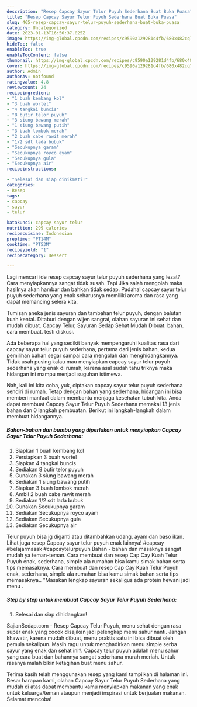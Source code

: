 ```yaml
---
description: "Resep Capcay Sayur Telur Puyuh Sederhana Buat Buka Puasa"
title: "Resep Capcay Sayur Telur Puyuh Sederhana Buat Buka Puasa"
slug: 465-resep-capcay-sayur-telur-puyuh-sederhana-buat-buka-puasa
category: Uncategorized
date: 2023-01-13T16:56:37.025Z
image: https://img-global.cpcdn.com/recipes/c9590a129281d4fb/680x482cq70/capcay-sayur-telur-puyuh-sederhana-foto-resep-utama.jpg
hideToc: false
enableToc: true
enableTocContent: false
thumbnail: https://img-global.cpcdn.com/recipes/c9590a129281d4fb/680x482cq70/capcay-sayur-telur-puyuh-sederhana-foto-resep-utama.jpg
cover: https://img-global.cpcdn.com/recipes/c9590a129281d4fb/680x482cq70/capcay-sayur-telur-puyuh-sederhana-foto-resep-utama.jpg
author: Admin
authorAv: notfound
ratingvalue: 4.8
reviewcount: 24
recipeingredient:
- "1 buah kembang kol"
- "3 buah wortel"
- "4 tangkai buncis"
- "8 butir telor puyuh"
- "3 siung bawang merah"
- "1 siung bawang putih"
- "3 buah lombok merah"
- "2 buah cabe rawit merah"
- "1/2 sdt lada bubuk"
- "Secukupnya garam"
- "Secukupnya royco ayam"
- "Secukupnya gula"
- "Secukupnya air"
recipeinstructions:

- "Selesai dan siap dinikmati!"
categories:
- Resep
tags:
- capcay
- sayur
- telur

katakunci: capcay sayur telur 
nutrition: 299 calories
recipecuisine: Indonesian
preptime: "PT14M"
cooktime: "PT53M"
recipeyield: "1"
recipecategory: Dessert

---
```



Lagi mencari ide resep capcay sayur telur puyuh sederhana yang lezat? Cara menyiapkannya sangat tidak susah. Tapi Jika salah mengolah maka hasilnya akan hambar dan bahkan tidak sedap. Padahal capcay sayur telur puyuh sederhana yang enak seharusnya memiliki aroma dan rasa yang dapat memancing selera kita.


Tumisan aneka jenis sayuran dan tambahan telur puyuh, dengan balutan kuah kental. Ditaburi dengan wijen sangrai, olahan sayuran ini sehat dan mudah dibuat. Capcay Telur, Sayuran Sedap Sehat Mudah Dibuat. bahan. cara membuat. testi diskusi.

Ada beberapa hal yang sedikit banyak mempengaruhi kualitas rasa dari capcay sayur telur puyuh sederhana, pertama dari jenis bahan, kedua pemilihan bahan segar sampai cara mengolah dan menghidangkannya. Tidak usah pusing kalau mau menyiapkan capcay sayur telur puyuh sederhana yang enak di rumah, karena asal sudah tahu triknya maka hidangan ini mampu menjadi suguhan istimewa.


Nah, kali ini kita coba, yuk, ciptakan capcay sayur telur puyuh sederhana sendiri di rumah. Tetap dengan bahan yang sederhana, hidangan ini bisa memberi manfaat dalam membantu menjaga kesehatan tubuh kita. Anda dapat membuat Capcay Sayur Telur Puyuh Sederhana memakai 13 jenis bahan dan 0 langkah pembuatan. Berikut ini langkah-langkah dalam membuat hidangannya.

<!--inarticleads1-->

##### Bahan-bahan dan bumbu yang diperlukan untuk menyiapkan Capcay Sayur Telur Puyuh Sederhana:

1. Siapkan 1 buah kembang kol
1. Persiapkan 3 buah wortel
1. Siapkan 4 tangkai buncis
1. Sediakan 8 butir telor puyuh
1. Gunakan 3 siung bawang merah
1. Sediakan 1 siung bawang putih
1. Siapkan 3 buah lombok merah
1. Ambil 2 buah cabe rawit merah
1. Sediakan 1/2 sdt lada bubuk
1. Gunakan Secukupnya garam
1. Sediakan Secukupnya royco ayam
1. Sediakan Secukupnya gula
1. Sediakan Secukupnya air


Telur puyuh bisa jg diganti atau ditambahkan udang, ayam dan baso ikan. Lihat juga resep Capcay sayur telur puyuh enak lainnya! #capcay #belajarmasak #capcaytelurpuyuh Bahan - bahan dan masaknya sangat mudah ya teman-teman. Cara membuat dan resep Cap Cay Kuah Telur Puyuh enak, sederhana, simple ala rumahan bisa kamu simak bahan serta tips memasaknya. Cara membuat dan resep Cap Cay Kuah Telur Puyuh enak, sederhana, simple ala rumahan bisa kamu simak bahan serta tips memasaknya.. &#34;Masakan lengkap sayuran sekaligus ada protein hewani jadi menu . 

<!--inarticleads2-->

##### Step by step untuk membuat Capcay Sayur Telur Puyuh Sederhana:


1. Selesai dan siap dihidangkan!

SajianSedap.com - Resep Capcay Telur Puyuh, menu sehat dengan rasa super enak yang cocok disajikan jadi pelengkap menu sahur nanti. Jangan khawatir, karena mudah dibuat, menu praktis satu ini bisa dibuat oleh pemula sekalipun. Masih ragu untuk menghadirkan menu simple serba sayur yang enak dan sehat ini?. Capcay telur puyuh adalah menu sahur yang cara buat dan bahannya sangat sederhana murah meriah. Untuk rasanya malah bikin ketagihan buat menu sahur. 

Terima kasih telah menggunakan resep yang kami tampilkan di halaman ini. Besar harapan kami, olahan Capcay Sayur Telur Puyuh Sederhana yang mudah di atas dapat membantu kamu menyiapkan makanan yang enak untuk keluarga/teman ataupun menjadi inspirasi untuk berjualan makanan. Selamat mencoba!
